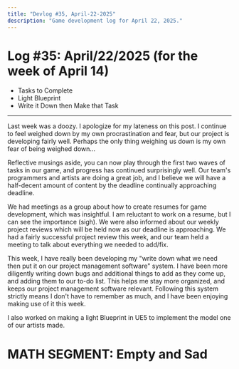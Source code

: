 ```yaml
---
title: "Devlog #35, April-22-2025"
description: "Game development log for April 22, 2025."
---
```


# Log <span class="date">#</span>35: <span class="date">April/22/2025 (for the week of April 14)</span>

<ul>
<li class="summary">Tasks to Complete</li>
<li class="summary">Light Blueprint</li>
<li class="summary">Write it Down then Make that Task</li>
</ul>

---

Last week was a doozy. I apologize for my lateness on this post. I continue to feel weighed down by my own procrastination and fear, but our project is developing fairly well. Perhaps the only thing weighing us down is my own fear of being weighed down...

Reflective musings aside, you can now play through the first two waves of tasks in our game, and progress has continued surprisingly well. Our team's programmers and artists are doing a great job, and I believe we will have a half-decent amount of content by the deadline continually approaching deadline.

We had meetings as a group about how to create resumes for game development, which was insightful. I am reluctant to work on a resume, but I can see the importance (sigh). We were also informed about our weekly project reviews which will be held now as our deadline is approaching. We had a fairly successful project review this week, and our team held a meeting to talk about everything we needed to add/fix.

This week, I have really been developing my "write down what we need then put it on our project management software" system. I have been more diligently writing down bugs and additional things to add as they come up, and adding them to our to-do list. This helps me stay more organized, and keeps our project management software relevant. Following this system strictly means I don't have to remember as much, and I have been enjoying making use of it this week.

I also worked on making a light Blueprint in UE5 to implement the model one of our artists made.

<h1>MATH SEGMENT: Empty and Sad</h1>
